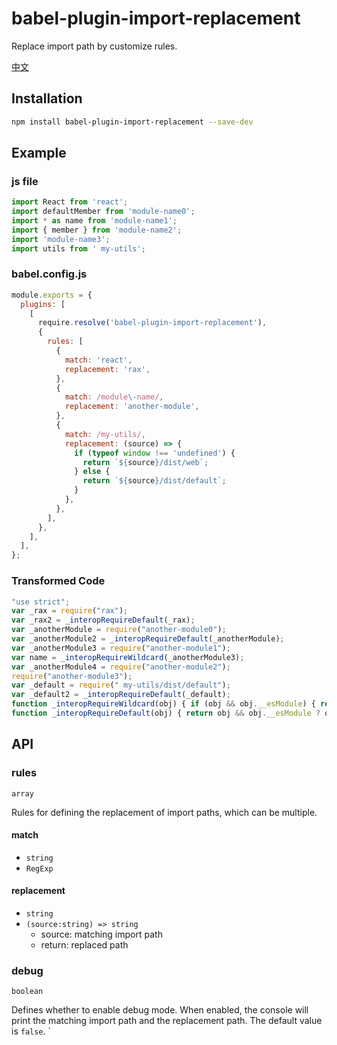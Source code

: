 # babel-plugin-import-replacement

Replace import path by customize rules.

[中文](https://github.com/BuggMaker/babel-plugin-import-replacement/blob/master/README_zh.md#babel-plugin-import-replacement)

## Installation

```sh
npm install babel-plugin-import-replacement --save-dev
```

## Example

### js file

```js
import React from 'react';
import defaultMember from 'module-name0';
import * as name from 'module-name1';
import { member } from 'module-name2';
import 'module-name3';
import utils from ' my-utils';
```

### babel.config.js

```js
module.exports = {
  plugins: [
    [
      require.resolve('babel-plugin-import-replacement'),
      {
        rules: [
          {
            match: 'react',
            replacement: 'rax',
          },
          {
            match: /module\-name/,
            replacement: 'another-module',
          },
          {
            match: /my-utils/,
            replacement: (source) => {
              if (typeof window !== 'undefined') {
                return `${source}/dist/web`;
              } else {
                return `${source}/dist/default`;
              }
            },
          },
        ],
      },
    ],
  ],
};
```

### Transformed Code

```js
"use strict";
var _rax = require("rax");
var _rax2 = _interopRequireDefault(_rax);
var _anotherModule = require("another-module0");
var _anotherModule2 = _interopRequireDefault(_anotherModule);
var _anotherModule3 = require("another-module1");
var name = _interopRequireWildcard(_anotherModule3);
var _anotherModule4 = require("another-module2");
require("another-module3");
var _default = require(" my-utils/dist/default");
var _default2 = _interopRequireDefault(_default);
function _interopRequireWildcard(obj) { if (obj && obj.__esModule) { return obj; } else { var newObj = {}; if (obj != null) { for (var key in obj) { if (Object.prototype.hasOwnProperty.call(obj, key)) newObj[key] = obj[key]; } } newObj.default = obj; return newObj; } }
function _interopRequireDefault(obj) { return obj && obj.__esModule ? obj : { default: obj }; }'
```

## API

### rules

`array`

Rules for defining the replacement of import paths, which can be multiple.

#### match

- `string`
- `RegExp`

#### replacement

- `string`
- `(source:string) => string`
  - source: matching import path
  - return: replaced path

### debug

`boolean`

Defines whether to enable debug mode. When enabled, the console will print the matching import path and the replacement path. The default value is `false`. `
